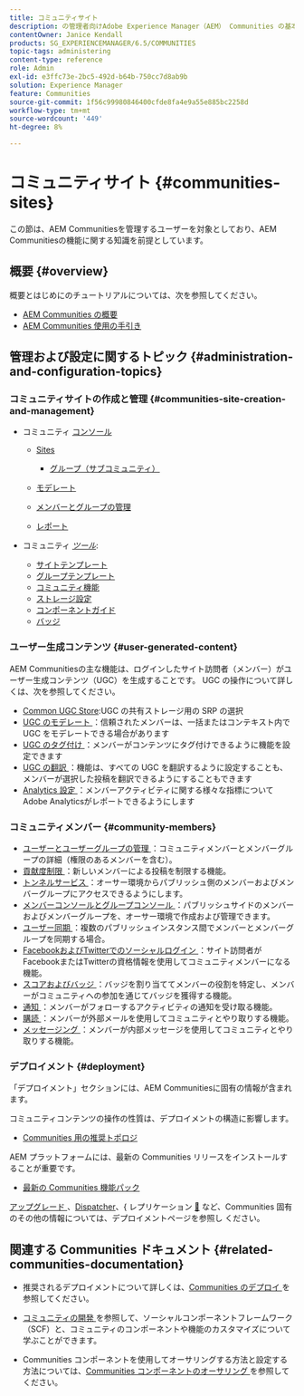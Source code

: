 ```yaml
---
title: コミュニティサイト
description: の管理者向けAdobe Experience Manager（AEM） Communities の基本事項について説明します。ユーザーは、その基本機能に精通しています。
contentOwner: Janice Kendall
products: SG_EXPERIENCEMANAGER/6.5/COMMUNITIES
topic-tags: administering
content-type: reference
role: Admin
exl-id: e3ffc73e-2bc5-492d-b64b-750cc7d8ab9b
solution: Experience Manager
feature: Communities
source-git-commit: 1f56c99980846400cfde8fa4e9a55e885bc2258d
workflow-type: tm+mt
source-wordcount: '449'
ht-degree: 8%

---
```


# コミュニティサイト {#communities-sites}

この節は、AEM Communitiesを管理するユーザーを対象としており、AEM Communitiesの機能に関する知識を前提としています。

## 概要 {#overview}

概要とはじめにのチュートリアルについては、次を参照してください。

* [AEM Communities の概要](overview.md)
* [AEM Communities 使用の手引き](getting-started.md)

## 管理および設定に関するトピック {#administration-and-configuration-topics}

### コミュニティサイトの作成と管理 {#communities-site-creation-and-management}

* コミュニティ [ コンソール ](consoles.md)

   * [Sites](sites-console.md)

      * [グループ（サブコミュニティ）](groups.md)

   * [モデレート](moderation.md)
   * [メンバーとグループの管理](members.md)
   * [レポート](reports.md)

* コミュニティ [*ツール*](tools.md):

   * [サイトテンプレート](sites.md)
   * [グループテンプレート](tools-groups.md)
   * [コミュニティ機能](functions.md)
   * [ストレージ設定](srp-config.md)
   * [コンポーネントガイド](components-guide.md)
   * [バッジ](badges.md)


### ユーザー生成コンテンツ {#user-generated-content}

AEM Communitiesの主な機能は、ログインしたサイト訪問者（メンバー）がユーザー生成コンテンツ（UGC）を生成することです。 UGC の操作について詳しくは、次を参照してください。

* [Common UGC Store](working-with-srp.md):UGC の共有ストレージ用の SRP の選択
* [UGC のモデレート ](moderate-ugc.md)：信頼されたメンバーは、一括またはコンテキスト内で UGC をモデレートできる場合があります
* [UGC のタグ付け ](tag-ugc.md)：メンバーがコンテンツにタグ付けできるように機能を設定できます
* [UGC の翻訳 ](translate-ugc.md)：機能は、すべての UGC を翻訳するように設定することも、メンバーが選択した投稿を翻訳できるようにすることもできます
* [Analytics 設定 ](analytics.md)：メンバーアクティビティに関する様々な指標についてAdobe Analyticsがレポートできるようにします

### コミュニティメンバー {#community-members}

* [ ユーザーとユーザーグループの管理 ](users.md)：コミュニティメンバーとメンバーグループの詳細（権限のあるメンバーを含む）。
* [ 貢献度制限 ](limits.md)：新しいメンバーによる投稿を制限する機能。
* [ トンネルサービス ](deploy-communities.md#tunnel-service-on-author)：オーサー環境からパブリッシュ側のメンバーおよびメンバーグループにアクセスできるようにします。
* [ メンバーコンソールとグループコンソール ](members.md)：パブリッシュサイドのメンバーおよびメンバーグループを、オーサー環境で作成および管理できます。
* [ ユーザー同期 ](sync.md)：複数のパブリッシュインスタンス間でメンバーとメンバーグループを同期する場合。
* [FacebookおよびTwitterでのソーシャルログイン ](social-login.md)：サイト訪問者がFacebookまたはTwitterの資格情報を使用してコミュニティメンバーになる機能。
* [ スコアおよびバッジ ](implementing-scoring.md)：バッジを割り当ててメンバーの役割を特定し、メンバーがコミュニティへの参加を通じてバッジを獲得する機能。
* [ 通知 ](notifications.md)：メンバーがフォローするアクティビティの通知を受け取る機能。
* [ 購読 ](subscriptions.md)：メンバーが外部メールを使用してコミュニティとやり取りする機能。
* [ メッセージング ](messaging.md)：メンバーが内部メッセージを使用してコミュニティとやり取りする機能。

### デプロイメント {#deployment}

「デプロイメント」セクションには、AEM Communitiesに固有の情報が含まれます。

コミュニティコンテンツの操作の性質は、デプロイメントの構造に影響します。

* [Communities 用の推奨トポロジ](topologies.md)

AEM プラットフォームには、最新の Communities リリースをインストールすることが重要です。

* [最新の Communities 機能パック](deploy-communities.md#latestfeaturepack)

[ アップグレード ](upgrade.md)、[Dispatcher](dispatcher.md)、&lbrace; レプリケーション [&#128279;](deploy-communities.md#replication-agents-on-author) など、Communities 固有のその他の情報については、デプロイメントページを参照し  ください。

## 関連する Communities ドキュメント {#related-communities-documentation}

* 推奨されるデプロイメントについて詳しくは、[Communities のデプロイ ](deploy-communities.md) を参照してください。

* [ コミュニティの開発 ](communities.md) を参照して、ソーシャルコンポーネントフレームワーク（SCF）と、コミュニティのコンポーネントや機能のカスタマイズについて学ぶことができます。

* Communities コンポーネントを使用してオーサリングする方法と設定する方法については、[Communities コンポーネントのオーサリング ](author-communities.md) を参照してください。
